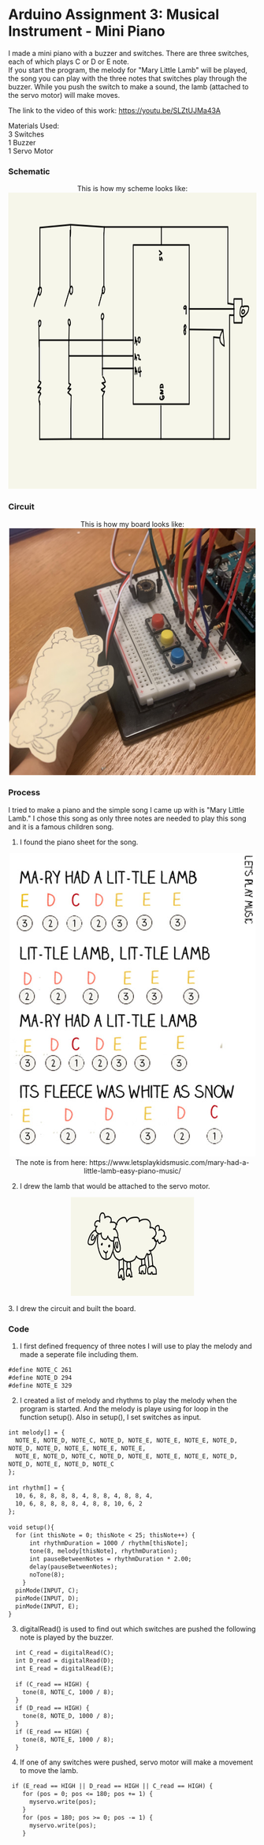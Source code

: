 # Arduino Assignment 3: Musical Instrument - Mini Piano

I made a mini piano with a buzzer and switches. There are three switches, each of which plays C or D or E note. <br>
If you start the program, the melody for "Mary Little Lamb" will be played, the song you can play with the three notes that switches play through the buzzer. While you push the switch to make a sound, the lamb (attached to the servo motor) will make moves. <br>

The link to the video of this work: https://youtu.be/SLZtUJMa43A

Materials Used:<br>
3 Switches<br>
1 Buzzer<br>
1 Servo Motor<br>

### Schematic
<p align="center">
  This is how my scheme looks like: <br>
  <img src="circuit.jpg" width="800" height="600"><br>
</p>

### Circuit
<p align="center">
  This is how my board looks like: <br>
  <img src="board.jpg" width="500" height="500"><br>
</p>

### Process
I tried to make a piano and the simple song I came up with is "Mary Little Lamb." I chose this song as only three notes are needed to play this song and it is a famous children song.

1. I found the piano sheet for the song. <br>
  <p align="center">
  <img src="notes.jpg" width="500" height="615"><br>
  The note is from here: https://www.letsplaykidsmusic.com/mary-had-a-little-lamb-easy-piano-music/ <br>
  </p>
    
2. I drew the lamb that would be attached to the servo motor.
  <p align="center">
    <img src="lamb.jpg" width="250" height="200"><br>
  </p>
3. I drew the circuit and built the board.

### Code
1. I first defined frequency of three notes I will use to play the melody and made a seperate file including them.
```
#define NOTE_C 261
#define NOTE_D 294
#define NOTE_E 329
```

2. I created a list of melody and rhythms to play the melody when the program is started. And the melody is playe using for loop in the function setup(). Also in setup(), I set switches as input.
```
int melody[] = {
  NOTE_E, NOTE_D, NOTE_C, NOTE_D, NOTE_E, NOTE_E, NOTE_E, NOTE_D, NOTE_D, NOTE_D, NOTE_E, NOTE_E, NOTE_E,
  NOTE_E, NOTE_D, NOTE_C, NOTE_D, NOTE_E, NOTE_E, NOTE_E, NOTE_D, NOTE_D, NOTE_E, NOTE_D, NOTE_C
};

int rhythm[] = {
  10, 6, 8, 8, 8, 8, 4, 8, 8, 4, 8, 8, 4,
  10, 6, 8, 8, 8, 8, 4, 8, 8, 10, 6, 2
};

void setup(){
  for (int thisNote = 0; thisNote < 25; thisNote++) {
      int rhythmDuration = 1000 / rhythm[thisNote];
      tone(8, melody[thisNote], rhythmDuration);
      int pauseBetweenNotes = rhythmDuration * 2.00;
      delay(pauseBetweenNotes);
      noTone(8);
    }    
  pinMode(INPUT, C);
  pinMode(INPUT, D);
  pinMode(INPUT, E);
}
```
3. digitalRead() is used to find out which switches are pushed the following note is played by the buzzer.
```
  int C_read = digitalRead(C);
  int D_read = digitalRead(D);
  int E_read = digitalRead(E);

  if (C_read == HIGH) {
    tone(8, NOTE_C, 1000 / 8);
  }
  if (D_read == HIGH) {
    tone(8, NOTE_D, 1000 / 8);
  }
  if (E_read == HIGH) {
    tone(8, NOTE_E, 1000 / 8);
  }
```
4. If one of any switches were pushed, servo motor will make a movement to move the lamb.
```
 if (E_read == HIGH || D_read == HIGH || C_read == HIGH) {
    for (pos = 0; pos <= 180; pos += 1) {
      myservo.write(pos);
    }
    for (pos = 180; pos >= 0; pos -= 1) {
      myservo.write(pos);
    }
```
